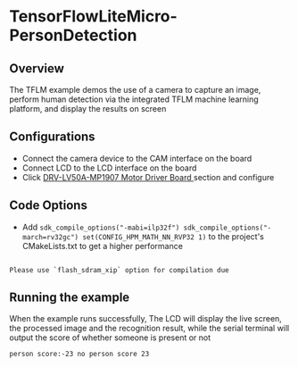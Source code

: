 # TensorFlowLiteMicro-PersonDetection

## Overview

The TFLM example demos the use of a camera to capture an image, perform human detection via the integrated TFLM machine learning platform, and display the results on screen

## Configurations

- Connect the camera device to the CAM interface on the board
- Connect LCD to the LCD interface on the board
- Click [DRV-LV50A-MP1907 Motor Driver Board ](lab_drv_lv50a_mp1907) section and configure

## Code Options

- Add `sdk_compile_options("-mabi=ilp32f") sdk_compile_options("-march=rv32gc") set(CONFIG_HPM_MATH_NN_RVP32 1)` to the project's CMakeLists.txt to get a higher performance

```{warning}

Please use `flash_sdram_xip` option for compilation due

```

## Running the example

When the example runs successfully, The LCD will display the live screen, the processed image and the recognition result, while the serial terminal will output the score of whether someone is present or not

```
person score:-23 no person score 23
```
